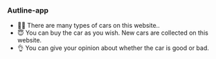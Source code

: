 

### Autline-app

- ✌🏻 There are many types of cars on this website..
- 😇 You can buy the car as you wish. New cars are collected on this website.
- 👌 You can give your opinion about whether the car is good or bad.

